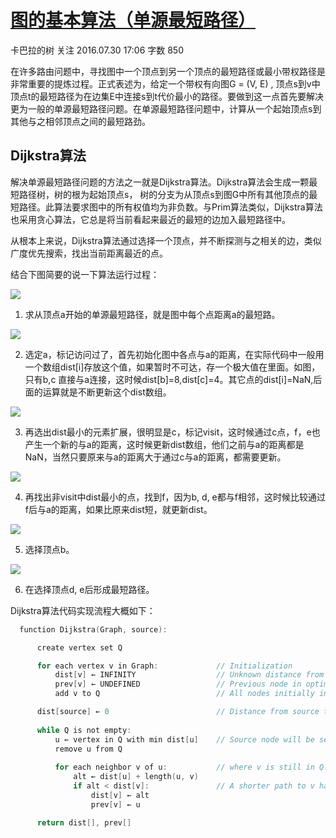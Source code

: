 # [图的基本算法（单源最短路径） ](http://www.jianshu.com/p/13ad08dc62a6)

卡巴拉的树 关注 2016.07.30 17:06  字数 850 

在许多路由问题中，寻找图中一个顶点到另一个顶点的最短路径或最小带权路径是非常重要的提炼过程。正式表述为，给定一个带权有向图G = (V, E) , 顶点s到v中顶点t的最短路径为在边集E中连接s到t代价最小的路径。要做到这一点首先要解决更为一般的单源最短路径问题。在单源最短路径问题中，计算从一个起始顶点s到其他与之相邻顶点之间的最短路劲。

## Dijkstra算法

解决单源最短路径问题的方法之一就是Dijkstra算法。Dijkstra算法会生成一颗最短路径树，树的根为起始顶点s， 树的分支为从顶点s到图G中所有其他顶点的最短路径。此算法要求图中的所有权值均为非负数。与Prim算法类似，Dijkstra算法也采用贪心算法，它总是将当前看起来最近的最短的边加入最短路径中。

从根本上来说，Dijkstra算法通过选择一个顶点，并不断探测与之相关的边，类似广度优先搜索，找出当前距离最近的点。

结合下图简要的说一下算法运行过程：

![][1]



1. 求从顶点a开始的单源最短路径，就是图中每个点距离a的最短路。

![][2]



2. 选定a，标记访问过了，首先初始化图中各点与a的距离，在实际代码中一般用一个数组dist[i]存放这个值，如果暂时不可达，存一个极大值在里面。如图，只有b,c 直接与a连接，这时候dist[b]=8,dist[c]=4。其它点的dist[i]=NaN,后面的运算就是不断更新这个dist数组。

![][3]



3. 再选出dist最小的元素扩展，很明显是c，标记visit，这时候通过c点，f，e也产生一个新的与a的距离，这时候更新dist数组，他们之前与a的距离都是NaN，当然只要原来与a的距离大于通过c与a的距离，都需要更新。

![][4]



4. 再找出非visit中dist最小的点，找到f，因为b, d, e都与f相邻，这时候比较通过f后与a的距离，如果比原来dist短，就更新dist。

![][5]



5. 选择顶点b。

![][6]



6. 在选择顶点d, e后形成最短路径。

Dijkstra算法代码实现流程大概如下：
```c
  function Dijkstra(Graph, source):

      create vertex set Q

      for each vertex v in Graph:             // Initialization
          dist[v] ← INFINITY                  // Unknown distance from source to v
          prev[v] ← UNDEFINED                 // Previous node in optimal path from source
          add v to Q                          // All nodes initially in Q (unvisited nodes)

      dist[source] ← 0                        // Distance from source to source
      
      while Q is not empty:
          u ← vertex in Q with min dist[u]    // Source node will be selected first
          remove u from Q 
          
          for each neighbor v of u:           // where v is still in Q.
              alt ← dist[u] + length(u, v)
              if alt < dist[v]:               // A shorter path to v has been found
                  dist[v] ← alt 
                  prev[v] ← u 

      return dist[], prev[]
```

[1]: ./img/272719-7ec18a07ed7d8e52.png
[2]: ./img/272719-c6eed6731c57f269.png
[3]: ./img/272719-e696837c755a9c7b.png
[4]: ./img/272719-494ecd33794e0960.png
[5]: ./img/272719-1d10822f9d6d197e.png
[6]: ./img/272719-ee06d20751f17b60.png